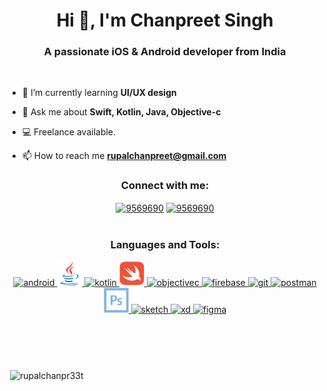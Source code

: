 <h1 align="center">Hi 👋, I'm Chanpreet Singh</h1>
<h3 align="center">A passionate iOS & Android developer from India</h3>
&nbsp;


- 🌱 I’m currently learning **UI/UX design**

- 💬 Ask me about **Swift, Kotlin, Java, Objective-c**

- 💻 Freelance available.

- 📫 How to reach me **rupalchanpreet@gmail.com**


<h3 align="center">Connect with me:</h3>
<p align="center">
<a href="https://stackoverflow.com/users/9569690" target="blank"><img align="center" src="https://www.vectorlogo.zone/logos/stackoverflow/stackoverflow-icon.svg" alt="9569690" height="30" width="40" /></a>
<a href="https://www.linkedin.com/in/chanpreet-singh-0732b6124" target="blank"><img align="center" src="https://www.vectorlogo.zone/logos/linkedin/linkedin-icon.svg" alt="9569690" height="30" width="40" /></a>
</p>

<h1> </h1>

<h3 align="center">Languages and Tools:</h3>
<p align="center"> <a href="https://developer.android.com" target="_blank"> <img src="https://www.vectorlogo.zone/logos/android/android-icon.svg" alt="android" width="40" height="40"/> </a> 
<a href="https://www.java.com" target="_blank"> <img src="https://raw.githubusercontent.com/devicons/devicon/master/icons/java/java-original.svg" alt="java" width="40" height="40"/> </a> 
<a href="https://kotlinlang.org" target="_blank"> <img src="https://www.vectorlogo.zone/logos/kotlinlang/kotlinlang-icon.svg" alt="kotlin" width="40" height="40"/> </a> 
<a href="https://developer.apple.com/swift/" target="_blank"> <img src="https://raw.githubusercontent.com/devicons/devicon/master/icons/swift/swift-original.svg" alt="swift" width="40" height="40"/> </a> 
<a href="https://developer.apple.com/library/archive/documentation/Cocoa/Conceptual/ProgrammingWithObjectiveC/Introduction/Introduction.html" target="_blank"> <img src="https://www.vectorlogo.zone/logos/apple_objectivec/apple_objectivec-icon.svg" alt="objectivec" width="40" height="40"/> </a> 
<a href="https://firebase.google.com/" target="_blank"> <img src="https://www.vectorlogo.zone/logos/firebase/firebase-icon.svg" alt="firebase" width="40" height="40"/> </a> 
<a href="https://git-scm.com/" target="_blank"> <img src="https://www.vectorlogo.zone/logos/git-scm/git-scm-icon.svg" alt="git" width="40" height="40"/> </a> 
<a href="https://postman.com" target="_blank"> <img src="https://www.vectorlogo.zone/logos/getpostman/getpostman-icon.svg" alt="postman" width="40" height="40"/> </a> 
<a href="https://www.photoshop.com/en" target="_blank"> <img src="https://raw.githubusercontent.com/devicons/devicon/master/icons/photoshop/photoshop-line.svg" alt="photoshop" width="40" height="40"/> </a> 
<a href="https://www.sketch.com/" target="_blank"> <img src="https://www.vectorlogo.zone/logos/sketchapp/sketchapp-icon.svg" alt="sketch" width="40" height="40"/> </a>  
<a href="https://www.adobe.com/products/xd.html" target="_blank"> <img src="https://cdn.worldvectorlogo.com/logos/adobe-xd.svg" alt="xd" width="40" height="40"/> </a> 
<a href="https://www.figma.com/" target="_blank"> <img src="https://www.vectorlogo.zone/logos/figma/figma-icon.svg" alt="figma" width="40" height="40"/> </a> </p>
<h1> </h1>
<br> </br>
<p>&nbsp;<img align="center" src="https://github-readme-stats.vercel.app/api?username=rupalchanpr33t&show_icons=true&locale=en" alt="rupalchanpr33t" /></p>
